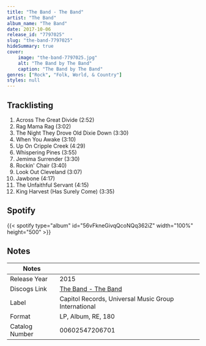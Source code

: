 ```yaml
---
title: "The Band - The Band"
artist: "The Band"
album_name: "The Band"
date: 2017-10-06
release_id: "7797025"
slug: "the-band-7797025"
hideSummary: true
cover:
    image: "the-band-7797025.jpg"
    alt: "The Band by The Band"
    caption: "The Band by The Band"
genres: ["Rock", "Folk, World, & Country"]
styles: null
---
```

## Tracklisting
1. Across The Great Divide (2:52)
2. Rag Mama Rag (3:02)
3. The Night They Drove Old Dixie Down (3:30)
4. When You Awake (3:10)
5. Up On Cripple Creek (4:29)
6. Whispering Pines (3:55)
7. Jemima Surrender (3:30)
8. Rockin' Chair (3:40)
9. Look Out Cleveland (3:07)
10. Jawbone (4:17)
11. The Unfaithful Servant (4:15)
12. King Harvest (Has Surely Come) (3:35)
## Spotify
{{< spotify type="album" id="56vFkneGivqQcoNQq362iZ" width="100%" height="500" >}}


## Notes
| Notes          |             |
| ---------------| ----------- |
| Release Year   | 2015 |
| Discogs Link   | [The Band - The Band](https://www.discogs.com/release/7797025-The-Band-The-Band) |
| Label          | Capitol Records, Universal Music Group International |
| Format         | LP, Album, RE, 180 |
| Catalog Number | 00602547206701 |



